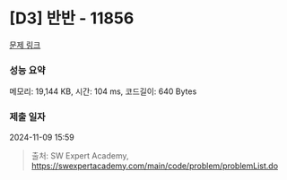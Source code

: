 # [D3] 반반 - 11856 

[문제 링크](https://swexpertacademy.com/main/code/problem/problemDetail.do?contestProbId=AXjS1GXqZ8gDFATi) 

### 성능 요약

메모리: 19,144 KB, 시간: 104 ms, 코드길이: 640 Bytes

### 제출 일자

2024-11-09 15:59



> 출처: SW Expert Academy, https://swexpertacademy.com/main/code/problem/problemList.do